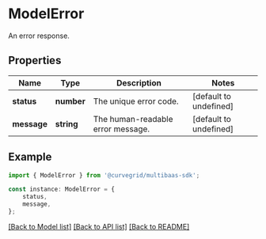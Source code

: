 # ModelError

An error response.

## Properties

Name | Type | Description | Notes
------------ | ------------- | ------------- | -------------
**status** | **number** | The unique error code. | [default to undefined]
**message** | **string** | The human-readable error message. | [default to undefined]

## Example

```typescript
import { ModelError } from '@curvegrid/multibaas-sdk';

const instance: ModelError = {
    status,
    message,
};
```

[[Back to Model list]](../README.md#documentation-for-models) [[Back to API list]](../README.md#documentation-for-api-endpoints) [[Back to README]](../README.md)
